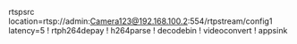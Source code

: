 rtspsrc location=rtsp://admin:Camera123@192.168.100.2:554/rtpstream/config1 latency=5 ! rtph264depay ! h264parse ! decodebin ! videoconvert ! appsink